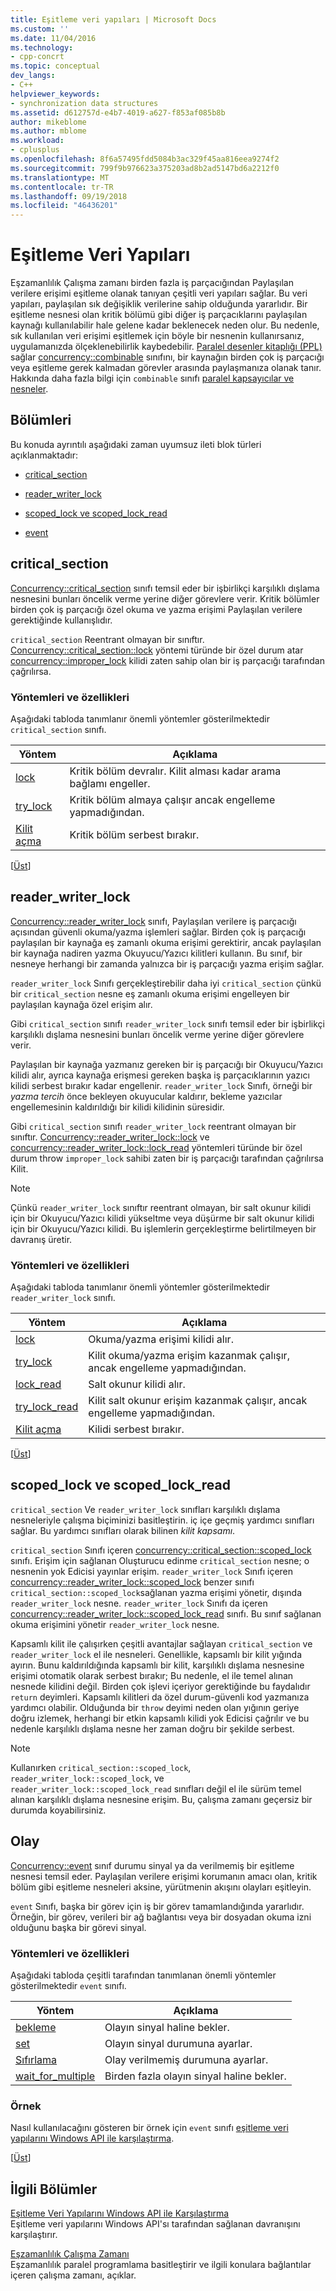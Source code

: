 ```yaml
---
title: Eşitleme veri yapıları | Microsoft Docs
ms.custom: ''
ms.date: 11/04/2016
ms.technology:
- cpp-concrt
ms.topic: conceptual
dev_langs:
- C++
helpviewer_keywords:
- synchronization data structures
ms.assetid: d612757d-e4b7-4019-a627-f853af085b8b
author: mikeblome
ms.author: mblome
ms.workload:
- cplusplus
ms.openlocfilehash: 8f6a57495fdd5084b3ac329f45aa816eea9274f2
ms.sourcegitcommit: 799f9b976623a375203ad8b2ad5147bd6a2212f0
ms.translationtype: MT
ms.contentlocale: tr-TR
ms.lasthandoff: 09/19/2018
ms.locfileid: "46436201"
---
```

# <a name="synchronization-data-structures"></a>Eşitleme Veri Yapıları

Eşzamanlılık Çalışma zamanı birden fazla iş parçacığından Paylaşılan verilere erişimi eşitleme olanak tanıyan çeşitli veri yapıları sağlar. Bu veri yapıları, paylaşılan sık değişiklik verilerine sahip olduğunda yararlıdır. Bir eşitleme nesnesi olan kritik bölümü gibi diğer iş parçacıklarını paylaşılan kaynağı kullanılabilir hale gelene kadar beklenecek neden olur. Bu nedenle, sık kullanılan veri erişimi eşitlemek için böyle bir nesnenin kullanırsanız, uygulamanızda ölçeklenebilirlik kaybedebilir. [Paralel desenler kitaplığı (PPL)](../../parallel/concrt/parallel-patterns-library-ppl.md) sağlar [concurrency::combinable](../../parallel/concrt/reference/combinable-class.md) sınıfını, bir kaynağın birden çok iş parçacığı veya eşitleme gerek kalmadan görevler arasında paylaşmanıza olanak tanır. Hakkında daha fazla bilgi için `combinable` sınıfı [paralel kapsayıcılar ve nesneler](../../parallel/concrt/parallel-containers-and-objects.md).

##  <a name="top"></a> Bölümleri

Bu konuda ayrıntılı aşağıdaki zaman uyumsuz ileti blok türleri açıklanmaktadır:

- [critical_section](#critical_section)

- [reader_writer_lock](#reader_writer_lock)

- [scoped_lock ve scoped_lock_read](#scoped_lock)

- [event](#event)

##  <a name="critical_section"></a> critical_section

[Concurrency::critical_section](../../parallel/concrt/reference/critical-section-class.md) sınıfı temsil eder bir işbirlikçi karşılıklı dışlama nesnesini bunları öncelik verme yerine diğer görevlere verir. Kritik bölümler birden çok iş parçacığı özel okuma ve yazma erişimi Paylaşılan verilere gerektiğinde kullanışlıdır.

`critical_section` Reentrant olmayan bir sınıftır. [Concurrency::critical_section::lock](reference/critical-section-class.md#lock) yöntemi türünde bir özel durum atar [concurrency::improper_lock](../../parallel/concrt/reference/improper-lock-class.md) kilidi zaten sahip olan bir iş parçacığı tarafından çağrılırsa.

### <a name="methods-and-features"></a>Yöntemleri ve özellikleri

Aşağıdaki tabloda tanımlanır önemli yöntemler gösterilmektedir `critical_section` sınıfı.

|Yöntem|Açıklama|
|------------|-----------------|
|[lock](reference/critical-section-class.md#lock)|Kritik bölüm devralır. Kilit alması kadar arama bağlamı engeller.|
|[try_lock](reference/critical-section-class.md#try_lock)|Kritik bölüm almaya çalışır ancak engelleme yapmadığından.|
|[Kilit açma](reference/critical-section-class.md#unlock)|Kritik bölüm serbest bırakır.|

[[Üst](#top)]

##  <a name="reader_writer_lock"></a> reader_writer_lock

[Concurrency::reader_writer_lock](../../parallel/concrt/reference/reader-writer-lock-class.md) sınıfı, Paylaşılan verilere iş parçacığı açısından güvenli okuma/yazma işlemleri sağlar. Birden çok iş parçacığı paylaşılan bir kaynağa eş zamanlı okuma erişimi gerektirir, ancak paylaşılan bir kaynağa nadiren yazma Okuyucu/Yazıcı kilitleri kullanın. Bu sınıf, bir nesneye herhangi bir zamanda yalnızca bir iş parçacığı yazma erişim sağlar.

`reader_writer_lock` Sınıfı gerçekleştirebilir daha iyi `critical_section` çünkü bir `critical_section` nesne eş zamanlı okuma erişimi engelleyen bir paylaşılan kaynağa özel erişim alır.

Gibi `critical_section` sınıfı `reader_writer_lock` sınıfı temsil eder bir işbirlikçi karşılıklı dışlama nesnesini bunları öncelik verme yerine diğer görevlere verir.

Paylaşılan bir kaynağa yazmanız gereken bir iş parçacığı bir Okuyucu/Yazıcı kilidi alır, ayrıca kaynağa erişmesi gereken başka iş parçacıklarının yazıcı kilidi serbest bırakır kadar engellenir. `reader_writer_lock` Sınıfı, örneği bir *yazma tercih* önce bekleyen okuyucular kaldırır, bekleme yazıcılar engellemesinin kaldırıldığı bir kilidi kilidinin süresidir.

Gibi `critical_section` sınıfı `reader_writer_lock` reentrant olmayan bir sınıftır. [Concurrency::reader_writer_lock::lock](reference/reader-writer-lock-class.md#lock) ve [concurrency::reader_writer_lock::lock_read](reference/reader-writer-lock-class.md#lock_read) yöntemleri türünde bir özel durum throw `improper_lock` sahibi zaten bir iş parçacığı tarafından çağrılırsa Kilit.

> [!NOTE]
>  Çünkü `reader_writer_lock` sınıftır reentrant olmayan, bir salt okunur kilidi için bir Okuyucu/Yazıcı kilidi yükseltme veya düşürme bir salt okunur kilidi için bir Okuyucu/Yazıcı kilidi. Bu işlemlerin gerçekleştirme belirtilmeyen bir davranış üretir.

### <a name="methods-and-features"></a>Yöntemleri ve özellikleri

Aşağıdaki tabloda tanımlanır önemli yöntemler gösterilmektedir `reader_writer_lock` sınıfı.

|Yöntem|Açıklama|
|------------|-----------------|
|[lock](reference/reader-writer-lock-class.md#lock)|Okuma/yazma erişimi kilidi alır.|
|[try_lock](reference/reader-writer-lock-class.md#try_lock)|Kilit okuma/yazma erişim kazanmak çalışır, ancak engelleme yapmadığından.|
|[lock_read](reference/reader-writer-lock-class.md#lock_read)|Salt okunur kilidi alır.|
|[try_lock_read](reference/reader-writer-lock-class.md#try_lock_read)|Kilit salt okunur erişim kazanmak çalışır, ancak engelleme yapmadığından.|
|[Kilit açma](reference/reader-writer-lock-class.md#unlock)|Kilidi serbest bırakır.|

[[Üst](#top)]

##  <a name="scoped_lock"></a> scoped_lock ve scoped_lock_read

`critical_section` Ve `reader_writer_lock` sınıfları karşılıklı dışlama nesneleriyle çalışma biçiminizi basitleştirin. iç içe geçmiş yardımcı sınıfları sağlar. Bu yardımcı sınıfları olarak bilinen *kilit kapsamı*.

`critical_section` Sınıfı içeren [concurrency::critical_section::scoped_lock](reference/critical-section-class.md#critical_section__scoped_lock_class) sınıfı. Erişim için sağlanan Oluşturucu edinme `critical_section` nesne; o nesnenin yok Edicisi yayınlar erişim. `reader_writer_lock` Sınıfı içeren [concurrency::reader_writer_lock::scoped_lock](reference/reader-writer-lock-class.md#scoped_lock_class) benzer sınıfı `critical_section::scoped_lock`sağlanan yazma erişimi yönetir, dışında `reader_writer_lock` nesne. `reader_writer_lock` Sınıfı da içeren [concurrency::reader_writer_lock::scoped_lock_read](reference/reader-writer-lock-class.md#scoped_lock_read_class) sınıfı. Bu sınıf sağlanan okuma erişimini yönetir `reader_writer_lock` nesne.

Kapsamlı kilit ile çalışırken çeşitli avantajlar sağlayan `critical_section` ve `reader_writer_lock` el ile nesneleri. Genellikle, kapsamlı bir kilit yığında ayırın. Bunu kaldırıldığında kapsamlı bir kilit, karşılıklı dışlama nesnesine erişimi otomatik olarak serbest bırakır; Bu nedenle, el ile temel alınan nesnede kilidini değil. Birden çok işlevi içeriyor gerektiğinde bu faydalıdır `return` deyimleri. Kapsamlı kilitleri da özel durum-güvenli kod yazmanıza yardımcı olabilir. Olduğunda bir `throw` deyimi neden olan yığının geriye doğru izlemek, herhangi bir etkin kapsamlı kilidi yok Edicisi çağrılır ve bu nedenle karşılıklı dışlama nesne her zaman doğru bir şekilde serbest.

> [!NOTE]
>  Kullanırken `critical_section::scoped_lock`, `reader_writer_lock::scoped_lock`, ve `reader_writer_lock::scoped_lock_read` sınıfları değil el ile sürüm temel alınan karşılıklı dışlama nesnesine erişim. Bu, çalışma zamanı geçersiz bir durumda koyabilirsiniz.

##  <a name="event"></a> Olay

[Concurrency::event](../../parallel/concrt/reference/event-class.md) sınıf durumu sinyal ya da verilmemiş bir eşitleme nesnesi temsil eder. Paylaşılan verilere erişimi korumanın amacı olan, kritik bölüm gibi eşitleme nesneleri aksine, yürütmenin akışını olayları eşitleyin.

`event` Sınıfı, başka bir görev için iş bir görev tamamlandığında yararlıdır. Örneğin, bir görev, verileri bir ağ bağlantısı veya bir dosyadan okuma izni olduğunu başka bir görevi sinyal.

### <a name="methods-and-features"></a>Yöntemleri ve özellikleri

Aşağıdaki tabloda çeşitli tarafından tanımlanan önemli yöntemler gösterilmektedir `event` sınıfı.

|Yöntem|Açıklama|
|------------|-----------------|
|[bekleme](reference/event-class.md#wait)|Olayın sinyal haline bekler.|
|[set](reference/event-class.md#set)|Olayın sinyal durumuna ayarlar.|
|[Sıfırlama](reference/event-class.md#reset)|Olay verilmemiş durumuna ayarlar.|
|[wait_for_multiple](reference/event-class.md#wait_for_multiple)|Birden fazla olayın sinyal haline bekler.|

### <a name="example"></a>Örnek

Nasıl kullanılacağını gösteren bir örnek için `event` sınıfı [eşitleme veri yapılarını Windows API ile karşılaştırma](../../parallel/concrt/comparing-synchronization-data-structures-to-the-windows-api.md).

[[Üst](#top)]

## <a name="related-sections"></a>İlgili Bölümler

[Eşitleme Veri Yapılarını Windows API ile Karşılaştırma](../../parallel/concrt/comparing-synchronization-data-structures-to-the-windows-api.md)<br/>
Eşitleme veri yapılarını Windows API'sı tarafından sağlanan davranışını karşılaştırır.

[Eşzamanlılık Çalışma Zamanı](../../parallel/concrt/concurrency-runtime.md)<br/>
Eşzamanlılık paralel programlama basitleştirir ve ilgili konulara bağlantılar içeren çalışma zamanı, açıklar.

